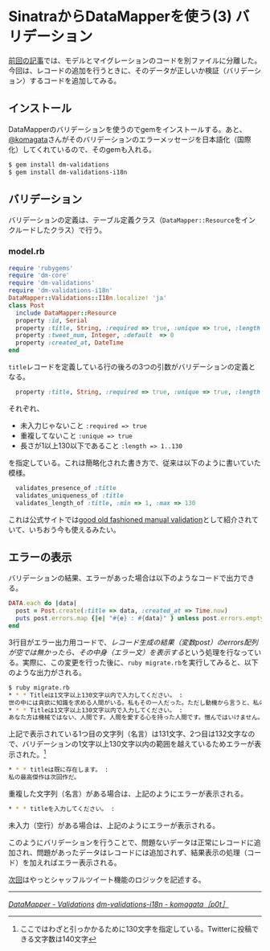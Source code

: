 # <span>SinatraからDataMapperを使う(3)</span><span> バリデーション</span>

[前回の記事](/2011/02/13/ruby-sinatra-datamapper-2-migrate-model)では、モデルとマイグレーションのコードを別ファイルに分離した。今回は、レコードの追加を行うときに、そのデータが正しいか検証（バリデーション）するコードを追加してみる。

<!-- READMORE -->


## インストール

DataMapperのバリデーションを使うのでgemをインストールする。あと、[@komagata](https://github.com/komagata/dm-validations-i18n)さんがそのバリデーションのエラーメッセージを日本語化（国際化）してくれているので、そのgemも入れる。

~~~ sh
$ gem install dm-validations
$ gem install dm-validations-i18n
~~~


## バリデーション

バリデーションの定義は、テーブル定義クラス（`DataMapper::Resource`をインクルードしたクラス）で行う。


### model.rb

~~~ ruby
require 'rubygems'
require 'dm-core'
require 'dm-validations'
require 'dm-validations-i18n'
DataMapper::Validations::I18n.localize! 'ja'
class Post
  include DataMapper::Resource
  property :id, Serial
  property :title, String, :required => true, :unique => true, :length => 1..130
  property :tweet_num, Integer, :default  => 0
  property :created_at, DateTime
end
~~~

`title`レコードを定義している行の後ろの3つの引数がバリデーションの定義となる。

~~~ ruby
  property :title, String, :required => true, :unique => true, :length => 1..130
~~~

それぞれ、

- 未入力じゃないこと `:required => true`
- 重複してないこと `:unique => true`
- 長さが1以上130以下であること `:length => 1..130`

を指定している。これは簡略化された書き方で、従来は以下のように書いていた模様。

~~~ ruby
  validates_presence_of :title
  validates_uniqueness_of :title
  validates_length_of :title, :min => 1, :max => 130
~~~

これは公式サイトでは[good old fashioned manual validation](http://datamapper.org/docs/validations)として紹介されていて、いちおう今も使えるみたい。


## エラーの表示

バリデーションの結果、エラーがあった場合は以下のようなコードで出力できる。

~~~ ruby
DATA.each do |data|
  post = Post.create(:title => data, :created_at => Time.now)
  puts post.errors.map {|e| "#{e} : #{data}" } unless post.errors.empty?
end
~~~

3行目がエラー出力用コードで、*レコード生成の結果（変数post）のerrors配列が空では無かったら、その中身（エラー文）を表示する*という処理を行なっている。実際に、この変更を行った後に、`ruby migrate.rb`を実行してみると、以下のような出力がされる。

~~~ sh
$ ruby migrate.rb 
* * * Titleは1文字以上130文字以内で入力してください。 :
世の中には貪欲に知識を求める人間がいる。私もその一人だった。ただし動機から言うと、私のはそれほど純粋ではなかった。知識愛から求めたのではなく、ただ無知な人間にたいする世間の侮蔑から身を護るためにそうしたのだった。そんなわけで、暇さえあれば、古本屋漁りをしていた。
* * * Titleは1文字以上130文字以内で入力してください。 :
あなた方は機械ではない、人間です。人間を愛する心を持った人間です。憎んではいけません。愛を知らぬ人間、愛されたこともない人間だけが憎むのです。隷属のために戦ってはいけません。自由のために戦ってください。あなた方はこの人生をすばらしいものにする力を持っているのです。
~~~

上記で表示されている1つ目の文字列（名言）は131文字、2つ目は132文字なので、バリデーションの1文字以上130文字以内の範囲を越えているためエラーが表示された。[^1]

~~~ sh
* * * titleは既に存在します。 :
私の最高傑作は次回作だ。
~~~

重複した文字列（名言）がある場合は、上記のようにエラーが表示される。

~~~ sh
* * * titleを入力してください。 :
~~~

未入力（空行）がある場合は、上記のようにエラーが表示される。

このようにバリデーションを行うことで、問題ないデータは正常にレコードに追加され、問題があったデータはレコードには追加されず、結果表示の処理（コード）を加えればエラー表示される。

[次回](/2011/02/15/ruby-sinatra-datamapper-4-shuffle-tweet)はやっとシャッフルツイート機能のロジックを記述する。

* * *

<cite>[DataMapper - Validations](http://datamapper.org/docs/validations)</cite>
<cite>[dm-validations-i18n - komagata［p0t］](http://docs.komagata.org/4623)</cite>

[^1]: ここではわざと引っかかるために130文字を指定している。Twitterに投稿できる文字数は140文字
